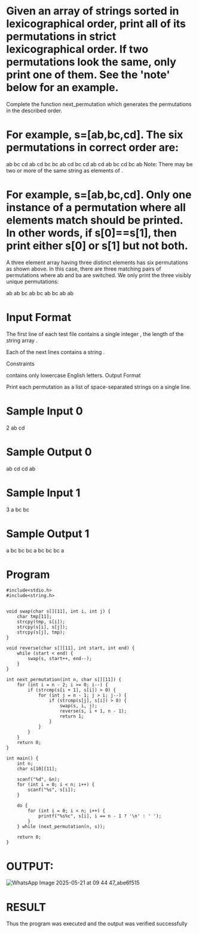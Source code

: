 # Given an array of strings sorted in lexicographical order, print all of its permutations in strict lexicographical order. If two permutations look the same, only print one of them. See the 'note' below for an example.
Complete the function next_permutation which generates the permutations in the described order.

# For example, s=[ab,bc,cd]. The six permutations in correct order are:
ab bc cd ab cd bc bc ab cd bc cd ab cd ab bc cd bc ab Note: There may be two or more of the same string as elements of .

# For example, s=[ab,bc,cd]. Only one instance of a permutation where all elements match should be printed. In other words, if s[0]==s[1], then print either s[0] or s[1] but not both.
A three element array having three distinct elements has six permutations as shown above. In this case, there are three matching pairs of permutations where ab and ba are switched. We only print the three visibly unique permutations:

ab ab bc ab bc ab bc ab ab

# Input Format
The first line of each test file contains a single integer , the length of the string array .

Each of the next lines contains a string .

Constraints

contains only lowercase English letters. Output Format

Print each permutation as a list of space-separated strings on a single line.

# Sample Input 0
2 ab cd

# Sample Output 0
ab cd cd ab

# Sample Input 1
3 a bc bc

# Sample Output 1
a bc bc bc a bc bc bc a

# Program
```
#include<stdio.h>
#include<string.h>


void swap(char s[][11], int i, int j) {
    char tmp[11];
    strcpy(tmp, s[i]);
    strcpy(s[i], s[j]);
    strcpy(s[j], tmp);
}

void reverse(char s[][11], int start, int end) {
    while (start < end) {
        swap(s, start++, end--);
    }
}

int next_permutation(int n, char s[][11]) {
    for (int i = n - 2; i >= 0; i--) {
        if (strcmp(s[i + 1], s[i]) > 0) {
            for (int j = n - 1; j > i; j--) {
                if (strcmp(s[j], s[i]) > 0) {
                    swap(s, i, j);
                    reverse(s, i + 1, n - 1);
                    return 1;
                }
            }
        }
    }
    return 0;
}

int main() {
    int n;
    char s[10][11];

    scanf("%d", &n);
    for (int i = 0; i < n; i++) {
        scanf("%s", s[i]);
    }

    do {
        for (int i = 0; i < n; i++) {
            printf("%s%c", s[i], i == n - 1 ? '\n' : ' ');
        }
    } while (next_permutation(n, s));

    return 0;
}
```

# OUTPUT:

![WhatsApp Image 2025-05-21 at 09 44 47_abe6f515](https://github.com/user-attachments/assets/ef0c66b3-ffc4-400a-9a45-d11792f95ac6)

# RESULT
Thus the program was executed and the output was verified successfully

